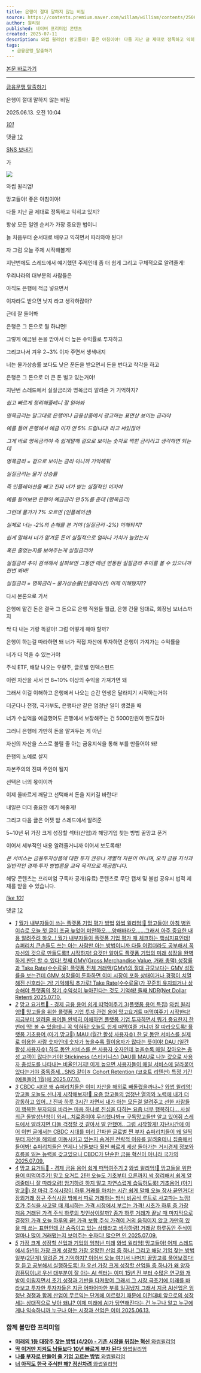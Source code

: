 ```yaml
---
title: 은행이 절대 말하지 않는 비밀
source: https://contents.premium.naver.com/willam/william/contents/250613100425446nx
author: 윌리엄
published: 네이버 프리미엄 콘텐츠
created: 2025-07-11
description: 와썹 윌리엄! 망고들아! 좋은 아침이야! 다들 지난 글 제대로 정독하고 익히고 있지? 항상 모든 일엔 순서가 가장 중요한 법이니 늘 처음부터 순서대로 배우고 익히면서 따라와야 된다!
tags:
  - 금융문맹_탈출하기
---
```

[본문 바로가기](https://contents.premium.naver.com/willam/william/contents/#ct)

---

[금융문맹 탈출하기](https://contents.premium.naver.com/willam/william/contents?categoryId=19762918f600007uf)

은행이 절대 말하지 않는 비밀

2025.06.13. 오전 10:04

[*101*](https://contents.premium.naver.com/willam/william/contents/#)

댓글 [12](https://contents.premium.naver.com/willam/william/comment/250613100425446nx)

[SNS 보내기](https://contents.premium.naver.com/willam/william/contents/#)

가

![](https://scs-phinf.pstatic.net/MjAyNTA2MTNfMjYy/MDAxNzQ5Nzc2NjQzNTA1.VaVbMLBVQco9H0EOgTV9jZ-Wi-ZhjTWc18qC0Q-32uAg.KU9rNw4W6sy1dPMPxLXEMTlYJaTMrZFk2y-DYh6SF4Eg.PNG/KakaoTalk_20250612_150150667.png?type=w800)

와썹 윌리엄!

망고들아! 좋은 아침이야!

다들 지난 글 제대로 정독하고 익히고 있지?

항상 모든 일엔 순서가 가장 중요한 법이니

늘 처음부터 순서대로 배우고 익히면서 따라와야 된다!

자 그럼 오늘 주제 시작해볼게!

지난번에도 스레드에서 얘기했던 주제인데 좀 더 쉽게 그리고 구체적으로 알려줄게!

우리나라의 대부분의 사람들은

아직도 은행에 적금 넣으면서

이자라도 받으면 낫지 라고 생각하잖아?

근데 잘 들어봐

은행은 그 돈으로 뭘 하냐면!

그렇게 예금된 돈을 받아서 더 높은 수익률로 투자하고

그리고나서 겨우 2~3% 이자 주면서 생색내지

너는 물가상승률 보다도 낮은 푼돈을 받으면서 돈을 번다고 착각을 하고

은행은 그 돈으로 더 큰 돈 벌고 있는거야!

지난번 스레드에서 실질금리와 명목금리 알려준 거 기억하지?

*쉽고 빠르게 정리해줄테니 잘 읽어봐*

*명목금리는 말그대로 은행이나 금융상품에서 광고하는 표면상 보이는 금리야*

*예를 들어 은행에서 예금 이자 연 5% 드립니다! 라고 써있잖아*

*그게 바로 명목금리야 즉 쉽게말해 겉으로 보이는 숫자로 찍힌 금리라고 생각하면 되는데*

*명목금리 = 겉으로 보이는 금리 이니까 기억해둬*

*실질금리는 물가 상승률*

*즉 인플레이션을 빼고 진짜 너가 받는 실질적인 이자야*

*예를 들어보면 은행이 예금금리 연 5%를 준대 (명목금리)*

*그런데 물가가 7% 오르면 (인플레이션)*

*실제로 너는 -2%의 손해를 본 거야 (실질금리 -2%) 이해되지?*

*쉽게 말해서 너가 맡겨둔 돈이 실질적으로 얼마나 가치가 늘었는지*

*혹은 줄었는지를 보여주는게 실질금리야*

*실질금리 추이 검색해서 살펴보면 그동안 매년 변동된 실질금리 추이를 볼 수 있으니까 한번 봐바!*

*실질금리 = 명목금리 – 물가상승률(인플레이션) 이제 이해됐지??*

다시 본론으로 가서

은행에 맡긴 돈은 결국 그 돈으로 은행 직원들 월급, 은행 건물 임대료, 회장님 보너스까지

싹 다 내는 거랑 똑같아! 그럼 어떻게 해야 할까?

은행이 하는걸 따라하면 돼 너가 직접 자산에 투자하면 은행이 가져가는 수익률을

너가 다 먹을 수 있는거야

주식 ETF, 배당 나오는 우량주, 글로벌 인덱스펀드

이런 자산을 사서 연 8~10% 이상의 수익을 가져가면 돼

그래서 이걸 이해하고 은행에서 나오는 순간 인생은 달라지기 시작하는거야

더군다나 전쟁, 국가부도, 은행파산 같은 엄청난 일이 생겼을 때

너가 수십억을 예금했어도 은행에서 보장해주는 건 5000만원이 한도잖아

그러니 은행에 가만히 돈을 맡겨두는 게 아닌

자신의 자산을 스스로 불릴 줄 아는 금융지식을 통해 부를 만들어야 돼!

은행의 노예로 살지

자본주의의 진짜 주인이 될지

선택은 너의 몫이이까

이제 올바르게 깨닫고 선택해서 돈을 지키길 바란다!

내일은 더더 중요한 얘기 해줄게!

그리고 다음 글은 어젯 밤 스레드에서 알려준

5~10년 뒤 가장 크게 성장할 섹터(산업)과 해당기업 찾는 방법 꿀망고 푼거

이어서 세부적인 내용 알려줄거니까 이어서 보도록해!

*본 서비스는 금융투자상품에 대한 투자 권유나 개별적 자문이 아니며, 오직 금융 지식과 일반적인 경제·투자 방법론을 교육 목적으로 제공합니다.*

해당 콘텐츠는 프리미엄 구독자 공개(유료) 콘텐츠로 무단 캡쳐 및 불법 공유시 법적 제재를 받을 수 있습니다.

[*like* *101*](https://contents.premium.naver.com/willam/william/contents/#)

댓글 [12](https://contents.premium.naver.com/willam/william/comment/250613100425446nx)

- [*1*](https://contents.premium.naver.com/willam/william/contents/250710112941929tj)
	[월가 내부자들이 쓰는 플랫폼 기업 평가 방법](https://contents.premium.naver.com/willam/william/contents/250710112941929tj)
	[
	와썹 윌리엄!🥭 망고들아! 아침 병원 이슈로 오늘 첫 글이 조금 늦었어 미안하오....양해바라오......그래서 아주 중요한 내용 알려주려 하오..! 월가 내부자들이 플랫폼 기업 평가 때 체크하는 핵심지표인데! 슈퍼리치 큰손들도 쓰는 아는 사람만 아는 방법이니까 다들 어렵더라도 공부해서 꼭 자신의 것으로 만들도록!! 시작하자! 요것만 알아도 플랫폼 기업의 미래 성장을 완벽하게 판단 할 수 있다! 첫째 GMV(Gross Merchandise Value, 거래 총액) 성장률과 Take Rate(수수료율) 플랫폼 전체 거래액(GMV)의 절대 규모보다는 GMV 성장률을 보는건데 GMV 성장률이 둔화하면 이미 시장이 포화 상태이거나 경쟁이 치열해진 신호라는 거! 기억해둬 추가로! Take Rate(수수료율)가 꾸준히 유지되거나 상승해야 플랫폼의 장기 수익성이 높아진다는 것도 기억해! 둘째 NDR(Net Dollar Retenti
	2025.07.10.](https://contents.premium.naver.com/willam/william/contents/250710112941929tj)
- [*2*](https://contents.premium.naver.com/willam/william/contents/250710120751099bm)
	[망고 요거트🥭 - 경제 금융 용어 쉽게 떠먹여주기 3(플랫폼 용어 특집)](https://contents.premium.naver.com/willam/william/contents/250710120751099bm)
	[
	와썹 윌리엄!🥭 망고들을 위한 플랫폼 기업 투자 관련 용어 망고요거트 떠먹여주기 시작한다! 지금부터 알려줄 용어들 완벽히 이해하면 플랫폼 기업 투자하면서 뭐가 중요한지 한 번에 딱! 볼 수 있을테니 꼭 익혀둬! 오늘도 쉽게 떠먹여줄 거니까 잘 따라오도록! 플랫폼 기초용어 (아기 망고🥭) MAU (월간 활성 사용자수) 한 달 동안 서비스를 실제로 이용한 사람 숫자인데 숫자가 높을수록 월이용자가 많다는 뜻이야! DAU (일간 활성 사용자수) 하루 동안 서비스를 쓴 사용자 숫자인데 높을수록 매일 찾아오는 충성 고객이 많다는거야! Stickiness (스티키니스) DAU를 MAU로 나눈 값으로 사용자 충성도를 나타내는 비율인거지! 이게 높으면 사용자들이 매일 서비스에 달라붙어 있다는거야 중독증세...SNS 같이ㅎ Cohort Retention (코호트 리텐션) 특정 기간(예들들어 1월)에
	2025.07.10.](https://contents.premium.naver.com/willam/william/contents/250710120751099bm)
- [*3*](https://contents.premium.naver.com/willam/william/contents/250709113157091hz)
	[CBDC 시대! 왜 슈퍼리치들은 이미 자산을 해외로 빼돌렸을까나~?](https://contents.premium.naver.com/willam/william/contents/250709113157091hz)
	[와썹 윌리엄! 망고들 오늘도 신나게 시작해보자!🥭 요즘 망고들의 엄청난 열의와 노력에 내가 더 감동하고 있어...! 진짜 하루 3시간 자면서 내가 아는 모든걸 알려주고 선한 사람들이 행복한 부자되길 바라는 마음 하나로 진심을 다하는 요즘 너무 행복하다... 사실 최근 돌발성난청이 와서...치료중이야 무리했나봐ㅠ 구독망고들만 알고 있어줘 스레드에서 알려지면 다들 걱정할 것 같아서 말 안했어.. 그럼 시작할게! 지난시간에 이어 이번 글에서는 CBDC 시대를 미리 간파한 글로벌 찐 부자 슈퍼리치들이 왜 일찍부터 자산을 해외로 이동시키고 있는지 숨겨진 전략적 이유를 알려줄테니 집중해서 들어봐! 슈퍼리치들은 언제나 남들보다 훨씬 빠르게 세상 돌아가는 거시경제 정보와 흐름을 읽는 능력을 갖고있으니 CBDC가 단순한 금융 혁신이 아니라 국가의](https://contents.premium.naver.com/willam/william/contents/250709113157091hz)
	[2025.07.09.](https://contents.premium.naver.com/willam/william/contents/250709113157091hz)
- [*4*](https://contents.premium.naver.com/willam/william/contents/250709170113498la)
	[망고 요거트🥭 - 경제 금융 용어 쉽게 떠먹여주기 2](https://contents.premium.naver.com/willam/william/contents/250709170113498la)
	[
	와썹 윌리엄!🥭 망고들을 위한 용어 떠먹여주기! 망고 요거트 2탄! 오늘도 기초부터 으른까지 싹 정리해서 쉽게 알려줄테니 잘 따라오렴! 암기하려 하지 말고 자연스럽게 습득하도록! 기초용어 (아기 망고🥭) 장 마감 주식시장이 하루 거래를 마치는 시간 쉽게 말해 오늘 장사 끝인거다! 장외거래 정규 주식시장 밖에서 따로 거래하는 방식 비공식 루트로 사고파는 느낌! 호가 주식을 사고팔 때 제시하는 가격 시장에서 부르는 가격! 시초가 하루 중 가장 처음 거래된 가격 주식 하루의 첫인상이랄까? 종가 하루 거래가 끝날 때 마지막으로 결정된 가격 오늘 하루의 끝! 가격 보합 주식 가격이 거의 움직이지 않고 가만히 있을 때 쓰는 표현인데 걍 숨죽이고 있는 상태라고 생각하렴! 거래량 하루동안 주식이 얼마나 많이 거래됐는지 보여주는 숫자디! 많으면 인
	2025.07.09.](https://contents.premium.naver.com/willam/william/contents/250709170113498la)
- [*5*](https://contents.premium.naver.com/willam/william/contents/250613102449306ys)
	[가장 크게 성장할 산업과 기업의 엄청난 미래](https://contents.premium.naver.com/willam/william/contents/250613102449306ys)
	[
	와썹 윌리엄! 망고들아! 어제 스레드에서 5년뒤 가장 크게 성장할 가장 유망한 산업 중 하나! 그리고 해당 기업 찾는 방법 일부(2단계) 알려준 거 기억하지? 이어서 오늘 여기서 나머지 꿀망고를 풀어보겠다! 잘 듣고 공부해서 실행하도록! 자 우선 가장 크게 성장할 산업들 중 하나가 왜 양자컴퓨팅이냐! 우선 대부분이 잘 아는 AI 섹터는 이미 15년 전 부터 수많은 연구와 개발이 이뤄지면서 초기 성장과 기반을 다져왔어 그래서 그 시장 극초기에 미래를 바라보고 투자한 투자자들은 지금 어마어마한 부를 일궈냈지 그래서 지금 AI산업은 엄청난 경쟁과 함께 산업이 무르익는 단계에 이르렀기 때문에 이전대비 앞으로의 성장세는 상대적으로 낮아 왜냐? 이제 미래에 AI가 당연해진다는 건 누구나 알고 누구에게나 익숙하니까 누구나 아는 시장과 산업은 이미
	2025.06.13.](https://contents.premium.naver.com/willam/william/contents/250613102449306ys)

### 함께 볼만한 프리미엄

- [
	**미래의 1등 대장주 찾는 방법 (4/20) - 기존 시장을 뒤집는 혁신**
	와썹윌리엄
	](https://contents.premium.naver.com/willam/william/contents/250707110249184xy?from=news_arp_in_cp)
- [
	**딱 이거만 지켜도 남들보다 10년 빠르게 부자 된다**
	와썹윌리엄
	](https://contents.premium.naver.com/willam/william/contents/250612145646350aw?from=news_arp_article)
- [
	**나를 부자로 만들어 줄 기업 고르는 방법**
	와썹윌리엄
	](https://contents.premium.naver.com/willam/william/contents/250612160005907dg?from=news_arp_article)
- [
	**너 아직도 한국 주식만 해? 정신차려**
	와썹윌리엄
	](https://contents.premium.naver.com/willam/william/contents/250612154911717hk?from=news_arp_article)